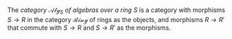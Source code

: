 The *category* $\mathcal{Alg}_{S}$ *of algebras over a ring* $S$ is a category with morphisms $S \to R$ in the category $\mathcal{Ring}$ of rings as the objects, and morphisms $R \to R'$ that commute with $S \to R$ and $S \to R'$ as the morphisms.
